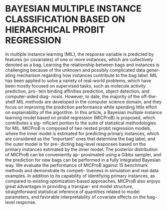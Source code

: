 # BAYESIAN MULTIPLE INSTANCE CLASSIFICATION BASED ON HIERARCHICAL PROBIT REGRESSION
In multiple instance learning (MIL), the response variable is predicted by features (or covariates) of one or more instances, which are collectively denoted as a bag. Learning the relationship between bags and instances is challenging because of the unknown and possibly complicated data gener- ating mechanism regarding how instances contribute to the bag label. MIL has been applied to solve a variety of real-world problems, which have been mostly focused on supervised tasks, such as molecule activity prediction, pro- tein binding affinities prediction, object detection, and computer-aided diag- nosis. However, to date, the majority of the off-the-shelf MIL methods are developed in the computer science domain, and they focus on improving the prediction performance while spending little effort on explainability of the algorithm. In this article, a Bayesian multiple instance learning model based on probit regression (MICProB) is proposed, which contributes a sig- nificant portion to the suite of statistical methodologies for MIL. MICProB is composed of two nested probit regression models, where the inner model is estimated for predicting primary instances, which are considered as the “important” ones that determine the bag label, and the outer model is for pre- dicting bag-level responses based on the primary instances estimated by the inner model. The posterior distribution of MICProB can be conveniently ap- proximated using a Gibbs sampler, and the prediction for new bags can be performed in a fully integrated Bayesian way. We evaluate the performance of MICProB against 15 benchmark methods and demonstrate its competi- tiveness in simulation and real data examples. In addition to its capability of identifying primary instances, as compared to existing optimization-based approaches, MICProB also enjoys great advantages in providing a transpar- ent model structure, straightforward statistical inference of quantities related to model parameters, and favorable interpretability of covariate effects on the bag-level response.

